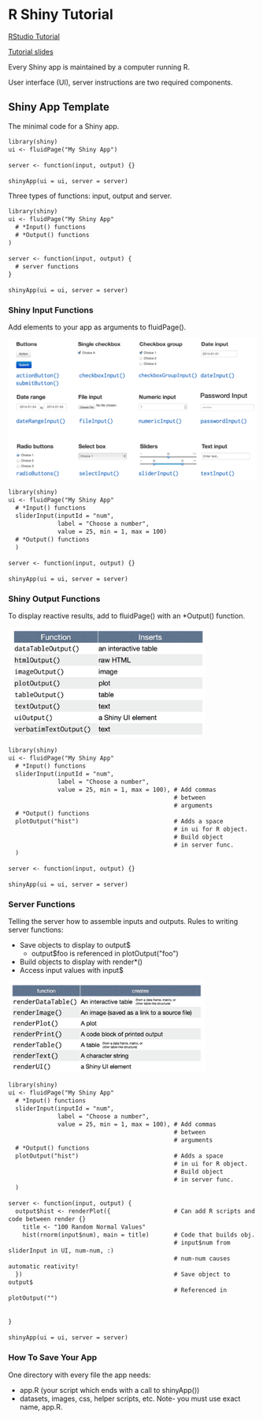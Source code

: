 
# R Shiny Tutorial

[RStudio Tutorial](https://shiny.rstudio.com/tutorial/)

[Tutorial slides](https://ucsb-bren.github.io/env-info/wk08_shiny/shiny_lec.pdf)

Every Shiny app is maintained by a computer running R.

User interface (UI), server instructions are two required components.

## Shiny App Template

The minimal code for a Shiny app. 

```{r shinyTemplate, eval = FALSE}
library(shiny)
ui <- fluidPage("My Shiny App")

server <- function(input, output) {}

shinyApp(ui = ui, server = server)
```

Three types of functions: input, output and server.

```{r shinyTemplate2, eval = FALSE}
library(shiny)
ui <- fluidPage("My Shiny App"
  # *Input() functions
  # *Output() functions
)

server <- function(input, output) {
  # server functions
}

shinyApp(ui = ui, server = server)
```

### Shiny Input Functions

Add elements to your app as arguments to fluidPage().

<img src="inputFunctions.png" width="650"/>

```{r shinyTemplate3, eval = FALSE}
library(shiny)
ui <- fluidPage("My Shiny App"
  # *Input() functions
  sliderInput(inputId = "num",
              label = "Choose a number",
              value = 25, min = 1, max = 100)
  # *Output() functions
  )

server <- function(input, output) {}

shinyApp(ui = ui, server = server)
```

### Shiny Output Functions

To display reactive results, add to fluidPage() with an *Output() function. 

<img src="outputFunctions.png" width="400"/>

```{r shinyTemplate4, eval = FALSE}
library(shiny)
ui <- fluidPage("My Shiny App"
  # *Input() functions
  sliderInput(inputId = "num",
              label = "Choose a number",
              value = 25, min = 1, max = 100), # Add commas 
                                               # between
                                               # arguments
  # *Output() functions
  plotOutput("hist")                           # Adds a space 
                                               # in ui for R object.
                                               # Build object
                                               # in server func.
  )

server <- function(input, output) {}

shinyApp(ui = ui, server = server)
```

### Server Functions

Telling the server how to assemble inputs and outputs. 
Rules to writing server functions:

* Save objects to display to output$ 
  * output$foo is referenced in plotOutput("foo")
* Build objects to display with render*()
* Access input values with input$

<img src="renderFunctions.png" width="400"/>

```{r shinyTemplate5, eval = FALSE}
library(shiny)
ui <- fluidPage("My Shiny App"
  # *Input() functions
  sliderInput(inputId = "num",
              label = "Choose a number",
              value = 25, min = 1, max = 100), # Add commas 
                                               # between
                                               # arguments
  # *Output() functions
  plotOutput("hist")                           # Adds a space 
                                               # in ui for R object.
                                               # Build object
                                               # in server func.
  )

server <- function(input, output) { 
  output$hist <- renderPlot({                  # Can add R scripts and code between render {}
    title <- "100 Random Normal Values"
    hist(rnorm(input$num), main = title)       # Code that builds obj.
                                               # input$num from sliderInput in UI, num-num, :)
                                               # num-num causes automatic reativity!
  })                                           # Save object to output$
                                               # Referenced in plotOutput("")
    
    
}

shinyApp(ui = ui, server = server)
```

### How To Save Your App

One directory with every file the app needs:

* app.R (your script which ends with a call to shinyApp())
* datasets, images, css, helper scripts, etc.
Note- you must use exact name, app.R.


